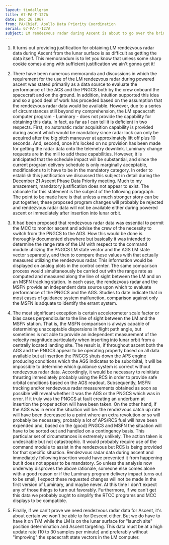 ```yaml
---
layout: tindallgram
title: 67-PA-T-127A
date: Dec 26 1967
from: PA/Chief, Apollo Data Priority Coordination
serial: 67-PA-T-127A
subject: LM rendezvous radar during Ascent is about to go over the brink.
---
```


1. It turns out providing justification for obtaining LM rendezvous
radar data during Ascent from the lunar surface is as difficult as
getting the data itself. This memorandum is to let you know that
unless some sharp cookie comes along with sufficient justification we
ain't gonna get it!

2. There have been numerous memoranda and discussions in which the
requirement for the use of the LM rendezvous radar during powered ascent
was stated primarily as a data source to evaluate the performance of
the ACS and the PNGCS both by the crew onboard the spacecraft and on
the ground. In addition, intuition supported this idea and so a good
deal of work has proceded based on the assumption that the rendezvous
radar data would be available. However, due to a series of circumstances
still beyond my comprehension, the LM spacecraft computer program -
Luminary - does not provide the capability for obtaining this
data. In fact, as far as I can tell it is deficient in two respects.
First, no automatic radar acquisition capability is provided during
ascent which would be mandatory since radar lock can only be acquired
after the big pitch maneuver at approximately lift off plus 10 seconds.
And, second, once it's locked on no provision has been made for getting
the radar data onto the telemetry downlink. Luminary change requests
are in the mill to add these capabilities. However, it is anticipated
that the schedule impact will be substantial, and since the current program
delivery schedule is only marginally acceptable, modifications to
it have to be in the mandatory category. In order to establish this
justification we discussed this subject in detail during the December
21 Ascent Phase Data Priority meeting. Much to my amazement, mandatory
justification does not appear to exist. The rationale for this statement
is the subject of the following paragraph. The point to be made
here is that unless a much stronger story can be put together, these
proposed program changes will probably be rejected and rendezvous radar
data will not be available either during powered ascent or immediately
after insertion into lunar orbit.

3. It had been proposed that rendezvous radar data was essential to permit the MCC to monitor ascent and advise the crew of the necessity to switch 
from the PNGCS to the AGS. How this would be done is thoroughly documented
elsewhere but basically it was intended to determine the range rate of the LM with respect to the command module utilizing the PNGCS LM state vector
and the AGS LM state vector separately, and then to compare these values
with that actually measured utilizing the rendezvous radar. This information
would be displayed on analog plots in the control center. The same
comparison process would simultaneously be carried out with the range rate
as computed and measured along the line of sight between the LM and on an
MSFN tracking station. In each case, the rendezvous radar and the MSFN
provide an independent data source upon which to evaluate performance of
the PNGCS and the AGS. Studies to date indicate that in most cases of
guidance system malfunction, comparison against only the MSFN is adquate
to identify the errant system.

4. The most significant exception is certain accelerometer scale factor
or bias cases perpendicular to the line of sight between the LM and the
MSFN station. That is, the MSFN comparison is always capable of determining
unacceptable dispersions in flight path angle, but sometimes is not 
able to provide an independent measurement of the velocity magnitude
particularly when inserting into lunar orbit from a centrally located
landing site. The result is, if throughout ascent both the AGS and the
PNGCS appear to be operating properly based on all data available but
at insertion the PNGCS shuts down the APS engine producing conditions 
which the AGS indicates to be suborbital, it will be impossible to determine
which guidance system is correct without rendezvous radar data.
Accordingly, it would be necessary to reinitiate thrusting immediately
probably using the RCS in order to provide safe orbital conditions based
on the AGS readout. Subsequently, MSFN tracking and/or rendezvous radar
measurements obtained as soon as possible will reveal whether it was the 
AGS or the PNGCS which was in error. If it truly was the PNGCS at fault
creating an underburn at insertion the proper action will have been taken.
On the other hand, if the AGS was in error the situation will be: the
rendezvous catch up rate will have been decreased to a point where an
extra revolution or so will probably be necessary, probably a lot of 
APS/RCS fuel will have been expended and, based on the (good) PNGCS and
MSFN the situation will have to be sorted out and handled on a contingency
basis. This particular set of circumstances is extremely unlikely. The
action taken is undesirable but not catastrophic. It would probably
require use of the command module to assist in the rendezvous but RCS is
being provided for that specific situation. Rendezvous radar data during
ascent and immediately following insertion would have prevented it from
happening but it does not appear to be mandatory. So unless the analysis
now underway disproves the above rationale, someone else comes alone with 
a good reason or if the Luminary program delivery impact turns out to be
small, I expect these requested changes will not be made in the first
version of Luminary, and maybe never. At this time I don't expect any 
of those things to turn out favorably. Furthermore, if we can't get this
data we probably ought to simplify the RTCC programs and MCC displays to
be compatible.

5. Finally, if we can't prove we need rendezvous radar data for Ascent,
it's about certain we won't be able to for Descent either. But we do have
to have it on T/M while the LM is on the lunar surface for "launch site"
position determination and Ascent targeting. This data must be at a 
high update rate (10 to 30 samples per minute) and preferably without
"improving" the spacecraft state vectors in the LM computer.
